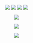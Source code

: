 <p align='center'>
  <img src="https://img.shields.io/badge/java-%23ED8B00.svg?&style=for-the-badge&logo=java&logoColor=white"/>
  <img src="https://img.shields.io/badge/python%20-%2314354C.svg?&style=for-the-badge&logo=python&logoColor=white"/>
  <img src="https://img.shields.io/badge/node.js%20-%2343853D.svg?&style=for-the-badge&logo=node.js&logoColor=white"/>
  <img src="https://img.shields.io/badge/shell%20-%23121011.svg?&style=for-the-badge&logo=gnu-bash&logoColor=white"/>
</p>

<p align='center'>
  <img src="https://img.shields.io/badge/nz%231337%20-%237289DA.svg?&style=for-the-badge&logo=discord&logoColor=white"/>
</p>

<p align='center'>
  <img src="https://media.giphy.com/media/hfuW2htPorLBl7iKvS/giphy.gif"/>
</p>

<p align='center'>
  <img align="center" src="https://github-readme-stats.vercel.app/api/top-langs/?username=thisisnzed&theme=radical"/>
</p>

